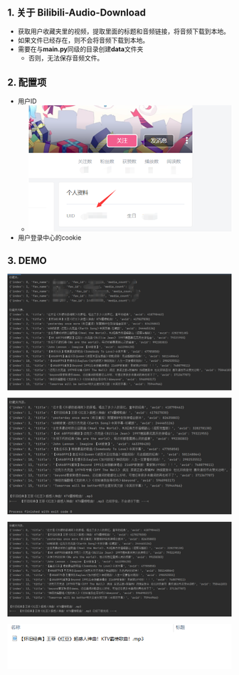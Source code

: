 ## 1. 关于 Bilibili-Audio-Download

- 获取用户收藏夹里的视频，提取里面的标题和音频链接，将音频下载到本地。
- 如果文件已经存在，则不会将音频下载到本地。
- 需要在与**main.py**同级的目录创建**data**文件夹
  - 否则，无法保存音频文件。

## 2. 配置项

- 用户ID
  - ![image-20220509121120711](images/image-20220509121120711.png)
- 用户登录中心的cookie

## 3. DEMO

![image-20220509121818806](images/image-20220509121818806.png)

![image-20220509121910043](images/image-20220509121910043.png)

![image-20220509121938002](images/image-20220509121938002.png)

![image-20220509122034520](images/image-20220509122034520.png)